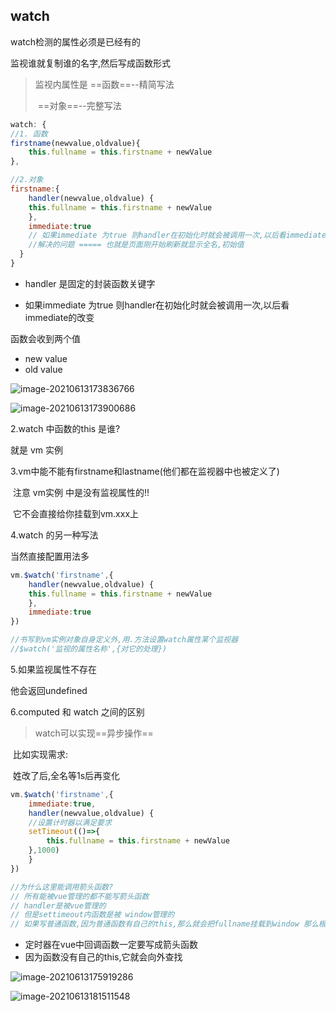 ## watch

watch检测的属性必须是已经有的

监视谁就复制谁的名字,然后写成函数形式

> 监视内属性是	==函数==--精简写法
>
> ​								  ==对象==--完整写法

```javascript
watch: {
//1. 函数
firstname(newvalue,oldvalue){
	this.fullname = this.firstname + newValue
},

//2.对象
firstname:{
	handler(newvalue,oldvalue) {
	this.fullname = this.firstname + newValue
	},
	immediate:true 
	// 如果immediate 为true 则handler在初始化时就会被调用一次,以后看immediate的改变
    //解决的问题 ===== 也就是页面刚开始刷新就显示全名,初始值
  }
}
```

- handler 是固定的封装函数关键字

-  如果immediate 为true 则handler在初始化时就会被调用一次,以后看immediate的改变



函数会收到两个值

- new value
- old value

![image-20210613173836766](C:\Users\inui\AppData\Roaming\Typora\typora-user-images\image-20210613173836766.png)

![image-20210613173900686](C:\Users\inui\AppData\Roaming\Typora\typora-user-images\image-20210613173900686.png)

2.watch 中函数的this 是谁?

就是 vm 实例





3.vm中能不能有firstname和lastname(他们都在监视器中也被定义了)

​	注意 vm实例 中是没有监视属性的!!

​	它不会直接给你挂载到vm.xxx上

4.watch 的另一种写法

当然直接配置用法多

```javascript
vm.$watch('firstname',{
	handler(newvalue,oldvalue) {
	this.fullname = this.firstname + newValue
	},
	immediate:true
})

//书写到vm实例对象自身定义外,用.方法设置watch属性某个监视器
//$watch('监视的属性名称',{对它的处理})
```

5.如果监视属性不存在

他会返回undefined

6.computed 和 watch 之间的区别

>   watch可以实现==异步操作==

​	比如实现需求:

​		姓改了后,全名等1s后再变化

```javascript
vm.$watch('firstname',{
    immediate:true,
	handler(newvalue,oldvalue) {
    //设置计时器以满足要求
    setTimeout(()=>{
        this.fullname = this.firstname + newValue
    },1000)
	}
})

//为什么这里能调用箭头函数?
// 所有能被vue管理的都不能写箭头函数
// handler是被vue管理的
// 但是settimeout内函数是被 window管理的
// 如果写普通函数,因为普通函数有自己的this,那么就会把fullname挂载到window 那么根本没有输出
```

- 定时器在vue中回调函数一定要写成箭头函数
- 因为函数没有自己的this,它就会向外查找

![image-20210613175919286](C:\Users\inui\AppData\Roaming\Typora\typora-user-images\image-20210613175919286.png)

![image-20210613181511548](C:\Users\inui\AppData\Roaming\Typora\typora-user-images\image-20210613181511548.png)

